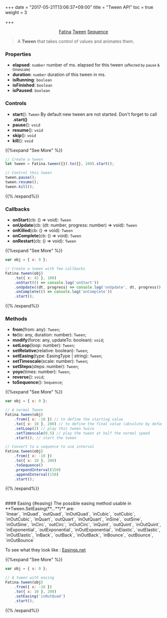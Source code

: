 +++
date = "2017-05-21T13:06:37+09:00"
title = "Tween API"
toc = true
weight = 3

+++

<div style="text-align: center">
    <a class="btn btn-default" href="/Fatina/api/basic/">Fatina</a>
    <a class="btn btn-primary" href="/Fatina/api/tween/">Tween</a>
    <a class="btn btn-default" href="/Fatina/api/sequence/">Sequence</a>
</div>

<blockquote>
    <p>A <b>Tween</b> that takes control of values and animates them.</p>
</blockquote>

### Properties
* **elapsed**: `number` number of ms. elapsed for this tween <small>(affected by pause &amp; timescale)</small>
* **duration**: `number` duration of this tween in ms.
* **isRunning**: `boolean`
* **isFinished**: `boolean`
* **isPaused**: `boolean`

### Controls
* **start**(): `Tween` By default new tween are not started. Don't forget to call **.start()**
* **pause**(): `void`
* **resume**(): `void`
* **skip**(): `void`
* **kill**(): `void`

{{%expand "See More" %}}
```js
// Create a tween
let tween = Fatina.tween({}).to({}, 100).start();

// Control this tween
tween.pause();
tween.resume();
tween.kill();
```
{{% /expand%}}

### Callbacks
* **onStart**(cb: () => void): `Tween`
* **onUpdate**(cb: (dt: number, progress: number) => void): `Tween`
* **onKilled**(cb: () => void): `Tween`
* **onComplete**(cb: () => void): `Tween`
* **onRestart**(cb: () => void): `Tween`

{{%expand "See More" %}}
```js
var obj = { x: 0 };

// Create a tween with few callbacks
Fatina.tween(obj)
    .to({ x: 42 }, 100)
    .onStart(() => console.log('onStart'))
    .onUpdate((dt, progress) => console.log('onUpdate', dt, progress)) // progress: float between 0 and 1
    .onComplete(() => console.log('onComplete'))
    .start();
```
{{% /expand%}}

### Methods
* **from**(from: any): `Tween`;
* **to**(to: any, duration: number): `Tween`;
* **modify**(force: any, updateTo: boolean): `void`;
* **setLoop**(loop: number): `Tween`;
* **setRelative**(relative: boolean): `Tween`;
* **setEasing**(type: EasingType | string): `Tween`;
* **setTimescale**(scale: number): `Tween`;
* **setSteps**(steps: number): `Tween`;
* **yoyo**(times: number): `Tween`;
* **reverse**(): `void`;
* **toSequence**(): `Sequence`;

{{%expand "See More" %}}
```js
var obj = { x: 0 };

// A normal Tween
Fatina.tween(obj)
    .from({ x: -10 }) // to define the starting value
    .to({ x: 10 }, 200) // to define the final value (absolute by default, for relative use .SetRelative(true))
    .setLoop(2) // play this tween twice
    .setTimescale(0.5) // play the tween at half the normal speed
    .start(); // start the tween

// Convert to a sequence to use interval
Fatina.tween(obj)
    .from({ x: -10 })
    .to({ x: 10 }, 200)
    .toSequence()
    .prependInterval(150)
    .appendInterval(150)
    .start();
```
{{% /expand%}}

<br>
#### Easing {#easing}
The possible easing method usable in **Tween.SetEasing(**...**)** are: <br>
`linear`,
`inQuad`,
`outQuad`,
`inOutQuad`,
`inCubic`,
`outCubic`,
`inOutCubic`,
`inQuart`,
`outQuart`,
`inOutQuart`,
`inSine`,
`outSine`,
`inOutSine`,
`inCirc`,
`outCirc`,
`inOutCirc`,
`inQuint`,
`outQuint`,
`inOutQuint`,
`inExponential`,
`outExponential`,
`inOutExponential`,
`inElastic`,
`outElastic`,
`inOutElastic`,
`inBack`,
`outBack`,
`inOutBack`,
`inBounce`,
`outBounce`,
`inOutBounce`

To see what they look like : [Easings.net](http://easings.net)

{{%expand "See More" %}}
```js
var obj = { x: 0 };

// A tween with easing
Fatina.tween(obj)
    .from({ x: -10 })
    .to({ x: 10 }, 200)
    .setEasing('inOutQuad')
    .start();
```
{{% /expand%}}